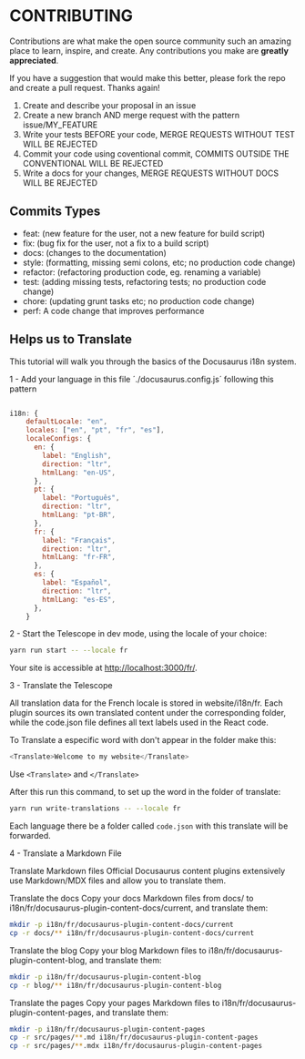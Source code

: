 # CONTRIBUTING

Contributions are what make the open source community such an amazing place to learn, inspire, and create. Any contributions you make are **greatly appreciated**.

If you have a suggestion that would make this better, please fork the repo and create a pull request. Thanks again!

1. Create and describe your proposal in an issue
2. Create a new branch AND merge request with the pattern issue/MY_FEATURE
3. Write your tests BEFORE your code, MERGE REQUESTS WITHOUT TEST WILL BE REJECTED
4. Commit your code using coventional commit, COMMITS OUTSIDE THE CONVENTIONAL WILL BE REJECTED
5. Write a docs for your changes, MERGE REQUESTS WITHOUT DOCS WILL BE REJECTED

## Commits Types

- feat: (new feature for the user, not a new feature for build script)
- fix: (bug fix for the user, not a fix to a build script)
- docs: (changes to the documentation)
- style: (formatting, missing semi colons, etc; no production code change)
- refactor: (refactoring production code, eg. renaming a variable)
- test: (adding missing tests, refactoring tests; no production code change)
- chore: (updating grunt tasks etc; no production code change)
- perf: A code change that improves performance

## Helps us to Translate

This tutorial will walk you through the basics of the Docusaurus i18n system.

1 - Add your language in this file ´./docusaurus.config.js´ following this pattern

```js

i18n: {
    defaultLocale: "en",
    locales: ["en", "pt", "fr", "es"],
    localeConfigs: {
      en: {
        label: "English",
        direction: "ltr",
        htmlLang: "en-US",
      },
      pt: {
        label: "Português",
        direction: "ltr",
        htmlLang: "pt-BR",
      },
      fr: {
        label: "Français",
        direction: "ltr",
        htmlLang: "fr-FR",
      },
      es: {
        label: "Español",
        direction: "ltr",
        htmlLang: "es-ES",
      },
    }
```

2 - Start the Telescope in dev mode, using the locale of your choice:

```bash
yarn run start -- --locale fr
```

Your site is accessible at <http://localhost:3000/fr/>.

3 - Translate the Telescope

All translation data for the French locale is stored in website/i18n/fr. Each plugin sources its own translated content under the corresponding folder, while the code.json file defines all text labels used in the React code.

To Translate a especific word with don't appear in the folder make this:

```js
<Translate>Welcome to my website</Translate>
```

Use `<Translate>` and `</Translate>`

After this run this command, to set up the word in the folder of translate:

```bash
yarn run write-translations -- --locale fr
```

Each language there be a folder called `code.json` with this translate will be forwarded.

4 - Translate a Markdown File

Translate Markdown files
Official Docusaurus content plugins extensively use Markdown/MDX files and allow you to translate them.

Translate the docs
Copy your docs Markdown files from docs/ to i18n/fr/docusaurus-plugin-content-docs/current, and translate them:

```bash
mkdir -p i18n/fr/docusaurus-plugin-content-docs/current
cp -r docs/** i18n/fr/docusaurus-plugin-content-docs/current
```

Translate the blog
Copy your blog Markdown files to i18n/fr/docusaurus-plugin-content-blog, and translate them:

```bash
mkdir -p i18n/fr/docusaurus-plugin-content-blog
cp -r blog/** i18n/fr/docusaurus-plugin-content-blog
```

Translate the pages
Copy your pages Markdown files to i18n/fr/docusaurus-plugin-content-pages, and translate them:

```bash
mkdir -p i18n/fr/docusaurus-plugin-content-pages
cp -r src/pages/**.md i18n/fr/docusaurus-plugin-content-pages
cp -r src/pages/**.mdx i18n/fr/docusaurus-plugin-content-pages
```
